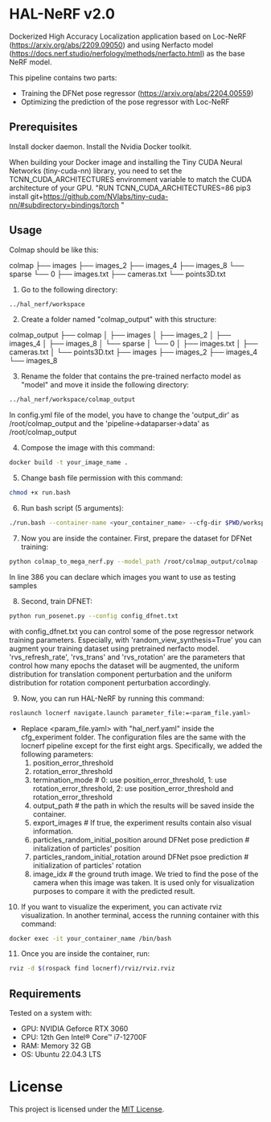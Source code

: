 # HAL-NeRF v2.0

Dockerized High Accuracy Localization application based on Loc-NeRF (https://arxiv.org/abs/2209.09050) and using Nerfacto model (https://docs.nerf.studio/nerfology/methods/nerfacto.html) as the base NeRF model. 

This pipeline contains two parts:  
 * Training the DFNet pose regressor (https://arxiv.org/abs/2204.00559)
 * Optimizing the prediction of the pose regressor with Loc-NeRF

## Prerequisites

Install docker daemon. Install the Nvidia Docker toolkit.
 
When building your Docker image and installing the Tiny CUDA Neural Networks (tiny-cuda-nn) library, you need to set the TCNN_CUDA_ARCHITECTURES environment variable to match the CUDA architecture of your GPU. "RUN TCNN_CUDA_ARCHITECTURES=86 pip3 install git+https://github.com/NVlabs/tiny-cuda-nn/#subdirectory=bindings/torch " 

## Usage 
Colmap should be like this:

colmap
├── images
├── images_2
├── images_4
├── images_8
└── sparse
    └── 0
        ├── images.txt
        ├── cameras.txt
        └── points3D.txt


1) Go to the following directory: 
```bash
../hal_nerf/workspace
```
2) Create a folder named "colmap_output" with this structure:

colmap_output
├── colmap
│   ├── images
│   ├── images_2
│   ├── images_4
│   ├── images_8
│   └── sparse
│       └── 0
│           ├── images.txt
│           ├── cameras.txt
│           └── points3D.txt
├── images
├── images_2
├── images_4
└── images_8

3) Rename the folder that contains the pre-trained nerfacto model as "model" and move it inside the following directory:

```bash
../hal_nerf/workspace/colmap_output
```
In config.yml file of the model, you have to change the 'output_dir' as /root/colmap_output and the 'pipeline->dataparser->data' as /root/colmap_output 

4) Compose the image with this command:

```bash
docker build -t your_image_name .
```

5) Change bash file permission with this command:

```bash
chmod +x run.bash
```
6) Run bash script (5 arguments):

```bash
./run.bash --container-name <your_container_name> --cfg-dir $PWD/workspace/cfg_experiment --image-name <your_image_name> --poses-dir $PWD/workspace/colmap_output --ckpt $PWD/workspace/weight.ckpt
```

7) Now you are inside the container. First, prepare the dataset for DFNet training:

```bash
python colmap_to_mega_nerf.py --model_path /root/colmap_output/colmap --images_path /root/colmap_output/images --output_path /root/outputiw
```

In line 386 you can declare which images you want to use as testing samples

8) Second, train DFNET: 

```bash
python run_posenet.py --config config_dfnet.txt
```

with config_dfnet.txt you can control some of the pose regressor network training parameters. Especially, with 'random_view_synthesis=True' you can augment your training dataset using pretrained nerfacto model. 'rvs_refresh_rate', 'rvs_trans' and 'rvs_rotation' are the parameters that control how many epochs the dataset will be augmented, the uniform distribution for translation component perturbation and the uniform distribution for rotation component perturbation accordingly.



9) Now, you can run HAL-NeRF by running this command:

```bash
roslaunch locnerf navigate.launch parameter_file:=<param_file.yaml>
```

- Replace <param_file.yaml> with "hal_nerf.yaml" inside the cfg_experiment folder. The configuration files are the same with the locnerf pipeline except for the first eight args. Specifically, we added the following parameters:   
  1) position_error_threshold
  2) rotation_error_threshold 
  3) termination_mode    #  0: use position_error_threshold, 1: use rotation_error_threshold, 2: use position_error_threshold and rotation_error_threshold
  4) output_path    # the path in which the results will be saved inside the container.
  5) export_images    # If true, the experiment results contain also visual information.
  6) particles_random_initial_position around DFNet pose prediction    # initalization of particles' position
  7) particles_random_initial_rotation around DFNet psoe prediction    # initialization of particles' rotation
  8) image_idx    # the ground truth image. We tried to find the pose of the camera when this image was taken. It is used only for visualization purposes to compare it with the predicted result.

10) If you want to visualize the experiment, you can activate rviz visualization. In another terminal, access the running container with this command:

```bash
docker exec -it your_container_name /bin/bash
```

11) Once you are inside the container, run:

```bash
rviz -d $(rospack find locnerf)/rviz/rviz.rviz 
```

## Requirements
Tested on a system with:
- GPU: NVIDIA Geforce RTX 3060
- CPU: 12th Gen Intel® Core™ i7-12700F
- RAM: Memory 32 GB
- OS:  Ubuntu 22.04.3 LTS

# License
This project is licensed under the [MIT License]().
